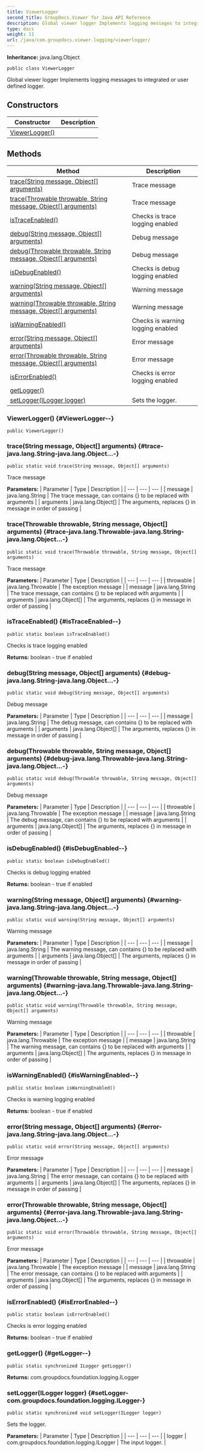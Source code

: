 ```yaml
---
title: ViewerLogger
second_title: GroupDocs.Viewer for Java API Reference
description: Global viewer logger Implements logging messages to integrated or user defined logger.
type: docs
weight: 11
url: /java/com.groupdocs.viewer.logging/viewerlogger/
---
```

**Inheritance:**
java.lang.Object
```
public class ViewerLogger
```

Global viewer logger Implements logging messages to integrated or user defined logger.
## Constructors

| Constructor | Description |
| --- | --- |
| [ViewerLogger()](#ViewerLogger--) |  |
## Methods

| Method | Description |
| --- | --- |
| [trace(String message, Object[] arguments)](#trace-java.lang.String-java.lang.Object...-) | Trace message |
| [trace(Throwable throwable, String message, Object[] arguments)](#trace-java.lang.Throwable-java.lang.String-java.lang.Object...-) | Trace message |
| [isTraceEnabled()](#isTraceEnabled--) | Checks is trace logging enabled |
| [debug(String message, Object[] arguments)](#debug-java.lang.String-java.lang.Object...-) | Debug message |
| [debug(Throwable throwable, String message, Object[] arguments)](#debug-java.lang.Throwable-java.lang.String-java.lang.Object...-) | Debug message |
| [isDebugEnabled()](#isDebugEnabled--) | Checks is debug logging enabled |
| [warning(String message, Object[] arguments)](#warning-java.lang.String-java.lang.Object...-) | Warning message |
| [warning(Throwable throwable, String message, Object[] arguments)](#warning-java.lang.Throwable-java.lang.String-java.lang.Object...-) | Warning message |
| [isWarningEnabled()](#isWarningEnabled--) | Checks is warning logging enabled |
| [error(String message, Object[] arguments)](#error-java.lang.String-java.lang.Object...-) | Error message |
| [error(Throwable throwable, String message, Object[] arguments)](#error-java.lang.Throwable-java.lang.String-java.lang.Object...-) | Error message |
| [isErrorEnabled()](#isErrorEnabled--) | Checks is error logging enabled |
| [getLogger()](#getLogger--) |  |
| [setLogger(ILogger logger)](#setLogger-com.groupdocs.foundation.logging.ILogger-) | Sets the logger. |
### ViewerLogger() {#ViewerLogger--}
```
public ViewerLogger()
```


### trace(String message, Object[] arguments) {#trace-java.lang.String-java.lang.Object...-}
```
public static void trace(String message, Object[] arguments)
```


Trace message

**Parameters:**
| Parameter | Type | Description |
| --- | --- | --- |
| message | java.lang.String | The trace message, can contains \{\} to be replaced with arguments |
| arguments | java.lang.Object[] | The arguments, replaces \{\} in message in order of passing |

### trace(Throwable throwable, String message, Object[] arguments) {#trace-java.lang.Throwable-java.lang.String-java.lang.Object...-}
```
public static void trace(Throwable throwable, String message, Object[] arguments)
```


Trace message

**Parameters:**
| Parameter | Type | Description |
| --- | --- | --- |
| throwable | java.lang.Throwable | The exception message |
| message | java.lang.String | The trace message, can contains \{\} to be replaced with arguments |
| arguments | java.lang.Object[] | The arguments, replaces \{\} in message in order of passing |

### isTraceEnabled() {#isTraceEnabled--}
```
public static boolean isTraceEnabled()
```


Checks is trace logging enabled

**Returns:**
boolean - true if enabled
### debug(String message, Object[] arguments) {#debug-java.lang.String-java.lang.Object...-}
```
public static void debug(String message, Object[] arguments)
```


Debug message

**Parameters:**
| Parameter | Type | Description |
| --- | --- | --- |
| message | java.lang.String | The debug message, can contains \{\} to be replaced with arguments |
| arguments | java.lang.Object[] | The arguments, replaces \{\} in message in order of passing |

### debug(Throwable throwable, String message, Object[] arguments) {#debug-java.lang.Throwable-java.lang.String-java.lang.Object...-}
```
public static void debug(Throwable throwable, String message, Object[] arguments)
```


Debug message

**Parameters:**
| Parameter | Type | Description |
| --- | --- | --- |
| throwable | java.lang.Throwable | The exception message |
| message | java.lang.String | The debug message, can contains \{\} to be replaced with arguments |
| arguments | java.lang.Object[] | The arguments, replaces \{\} in message in order of passing |

### isDebugEnabled() {#isDebugEnabled--}
```
public static boolean isDebugEnabled()
```


Checks is debug logging enabled

**Returns:**
boolean - true if enabled
### warning(String message, Object[] arguments) {#warning-java.lang.String-java.lang.Object...-}
```
public static void warning(String message, Object[] arguments)
```


Warning message

**Parameters:**
| Parameter | Type | Description |
| --- | --- | --- |
| message | java.lang.String | The warning message, can contains \{\} to be replaced with arguments |
| arguments | java.lang.Object[] | The arguments, replaces \{\} in message in order of passing |

### warning(Throwable throwable, String message, Object[] arguments) {#warning-java.lang.Throwable-java.lang.String-java.lang.Object...-}
```
public static void warning(Throwable throwable, String message, Object[] arguments)
```


Warning message

**Parameters:**
| Parameter | Type | Description |
| --- | --- | --- |
| throwable | java.lang.Throwable | The exception message |
| message | java.lang.String | The warning message, can contains \{\} to be replaced with arguments |
| arguments | java.lang.Object[] | The arguments, replaces \{\} in message in order of passing |

### isWarningEnabled() {#isWarningEnabled--}
```
public static boolean isWarningEnabled()
```


Checks is warning logging enabled

**Returns:**
boolean - true if enabled
### error(String message, Object[] arguments) {#error-java.lang.String-java.lang.Object...-}
```
public static void error(String message, Object[] arguments)
```


Error message

**Parameters:**
| Parameter | Type | Description |
| --- | --- | --- |
| message | java.lang.String | The error message, can contains \{\} to be replaced with arguments |
| arguments | java.lang.Object[] | The arguments, replaces \{\} in message in order of passing |

### error(Throwable throwable, String message, Object[] arguments) {#error-java.lang.Throwable-java.lang.String-java.lang.Object...-}
```
public static void error(Throwable throwable, String message, Object[] arguments)
```


Error message

**Parameters:**
| Parameter | Type | Description |
| --- | --- | --- |
| throwable | java.lang.Throwable | The exception message |
| message | java.lang.String | The error message, can contains \{\} to be replaced with arguments |
| arguments | java.lang.Object[] | The arguments, replaces \{\} in message in order of passing |

### isErrorEnabled() {#isErrorEnabled--}
```
public static boolean isErrorEnabled()
```


Checks is error logging enabled

**Returns:**
boolean - true if enabled
### getLogger() {#getLogger--}
```
public static synchronized ILogger getLogger()
```




**Returns:**
com.groupdocs.foundation.logging.ILogger
### setLogger(ILogger logger) {#setLogger-com.groupdocs.foundation.logging.ILogger-}
```
public static synchronized void setLogger(ILogger logger)
```


Sets the logger.

**Parameters:**
| Parameter | Type | Description |
| --- | --- | --- |
| logger | com.groupdocs.foundation.logging.ILogger | The input logger. |

